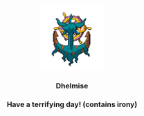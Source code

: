 <p align="center">
    <img src="https://raw.githubusercontent.com/PokeAPI/sprites/master/sprites/pokemon/781.png" width="150" height="150">
</p>
<h3 align="center"> <b>Dhelmise</b></h3>
<h3 align="center">Have a terrifying day! (contains irony)</h3>

